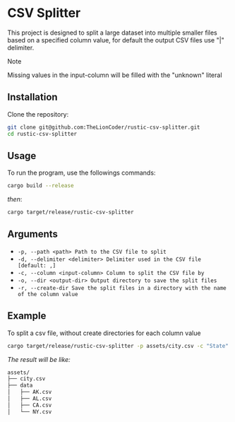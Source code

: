 # CSV Splitter

This project is designed to split a large dataset into multiple smaller files
based on a specified column value, for default the output CSV files use "|" delimiter.

> [!NOTE]
> Missing values in the input-column will be filled with the "unknown" literal

## Installation

Clone the repository:

```sh
git clone git@github.com:TheLionCoder/rustic-csv-splitter.git
cd rustic-csv-splitter
```

## Usage

To run the program, use the followings commands:

```sh
cargo build --release
```

_then_:

```sh
cargo target/release/rustic-csv-splitter
```

## Arguments

- `-p, --path <path> Path to the CSV file to split`
- `-d, --delimiter <delimiter> Delimiter used in the CSV file [default: ,]`
- `-c, --column <input-column> Column to split the CSV file by`
- `-o, --dir <output-dir> Output directory to save the split files`
- `-r, --create-dir Save the split files in a directory with the name
of the column value`

## Example

To split a csv file, without create directories for each column value

````sh
cargo target/release/rustic-csv-splitter -p assets/city.csv -c "State" -o assets/tmp/
````

_The result will be like:_

```sh
assets/
├── city.csv
├── data
│   ├── AK.csv
│   ├── AL.csv
│   ├── CA.csv
│   └── NY.csv
```

